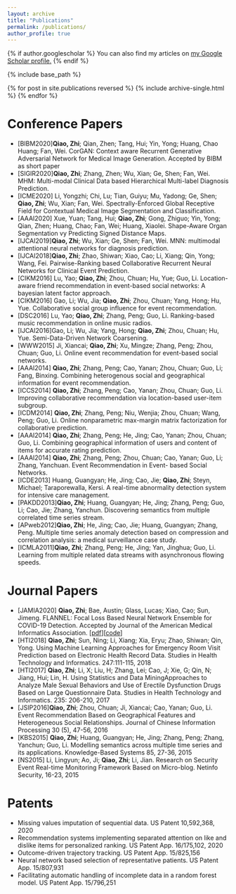 ```yaml
---
layout: archive
title: "Publications"
permalink: /publications/
author_profile: true
---
```


{% if author.googlescholar %}
  You can also find my articles on <u><a href="{{author.googlescholar}}">my Google Scholar profile</a>.</u>
{% endif %}

{% include base_path %}

{% for post in site.publications reversed %}
  {% include archive-single.html %}
{% endfor %}


Conference Papers
======
* [BIBM2020]<b>Qiao, Zhi</b>; Qian, Zhen; Tang, Hui; Yin, Yong; Huang, Chao Huang; Fan, Wei. CorGAN: Context aware Recurrent Generative Adversarial Network for Medical Image Generation. Accepted by BIBM as short paper
* [SIGIR2020]<b>Qiao, Zhi</b>; Zhang, Zhen; Wu, Xian; Ge, Shen; Fan, Wei. MHM: Multi-modal Clinical Data based Hierarchical Multi-label Diagnosis Prediction. 
* [ICME2020] Li, Yongzhi; Chi, Lu; Tian, Guiyu; Mu, Yadong; Ge, Shen; <b>Qiao, Zhi</b>; Wu, Xian; Fan, Wei. Spectrally-Enforced Global Receptive Field for Contextual Medical Image Segmentation and Classification. 
* [AAAI2020] Xue, Yuan; Tang, Hui; <b>Qiao, Zhi</b>; Gong, Zhiguo; Yin, Yong; Qian, Zhen; Huang, Chao; Fan, Wei; Huang, Xiaolei. Shape-Aware Organ Segmentation vy Predicting Signed Distance Maps. 
* [IJCAI2019]<b>Qiao, Zhi</b>; Wu, Xian; Ge, Shen; Fan, Wei. MNN: multimodal attentional neural networks for diagnosis prediction. 
* [IJCAI2018]<b>Qiao, Zhi</b>; Zhao, Shiwan; Xiao, Cao; Li, Xiang; Qin, Yong; Wang, Fei. Pairwise-Ranking based Collaborative Recurrent Neural Networks for Clinical Event Prediction.
* [CIKM2016] Lu, Yao; <b>Qiao, Zhi</b>; Zhou, Chuan; Hu, Yue; Guo, Li. Location-aware friend recommendation in event-based social networks: A bayesian latent factor approach. 
* [CIKM2016] Gao, Li; Wu, Jia; <b>Qiao, Zhi</b>; Zhou, Chuan; Yang, Hong; Hu, Yue. Collaborative social group influence for event recommendation. 
* [DSC2016]  Lu, Yao; <b>Qiao, Zhi</b>; Zhang, Peng; Guo, Li. Ranking-based music recommendation in online music radios. 
* [IJCAI2016]Gao, Li; Wu, Jia; Yang, Hong; <b>Qiao, Zhi</b>; Zhou, Chuan; Hu, Yue. Semi-Data-Driven Network Coarsening. 
* [WWW2015]  Ji, Xiancai; <b>Qiao, Zhi</b>; Xu, Mingze; Zhang, Peng; Zhou, Chuan; Guo, Li. Online event recommendation for event-based social networks. 
* [AAAI2014] <b>Qiao, Zhi</b>; Zhang, Peng; Cao, Yanan; Zhou, Chuan; Guo, Li; Fang, Binxing. Combining heterogenous social and geographical information for event recommendation. 
* [ICCS2014] <b>Qiao, Zhi</b>; Zhang, Peng; Cao, Yanan; Zhou, Chuan; Guo, Li. Improving collaborative recommendation via location-based user-item subgroup. 
* [ICDM2014] <b>Qiao, Zhi</b>; Zhang, Peng; Niu, Wenjia; Zhou, Chuan; Wang, Peng; Guo, Li. Online nonparametric max-margin matrix factorization for collaborative prediction. 
* [AAAI2014] <b>Qiao, Zhi</b>; Zhang, Peng; He, Jing; Cao, Yanan; Zhou, Chuan; Guo, Li. Combining geographical information of users and content of items for accurate rating prediction. 
* [AAAI2014] <b>Qiao, Zhi</b>; Zhang, Peng; Zhou, Chuan; Cao, Yanan; Guo, Li; Zhang, Yanchuan. Event Recommendation in Event- based Social Networks. 
* [ICDE2013] Huang, Guangyan; He, Jing; Cao, Jie; <b>Qiao, Zhi</b>; Steyn, Michael; Taraporewalla, Kersi. A real-time abnormality detection system for intensive care management. 
* [PAKDD2013]<b>Qiao, Zhi</b>; Huang, Guangyan; He, Jing; Zhang, Peng; Guo, Li; Cao, Jie; Zhang, Yanchun. Discovering semantics from multiple correlated time series stream. 
* [APweb2012]<b>Qiao, Zhi</b>; He, Jing; Cao, Jie; Huang, Guangyan; Zhang, Peng. Multiple time series anomaly detection based on compression and correlation analysis: a medical surveillance case study. 
* [ICMLA2011]<b>Qiao, Zhi</b>; Zhang, Peng; He, Jing; Yan, Jinghua; Guo, Li. Learning from multiple related data streams with asynchronous flowing speeds. 

Journal Papers
======
* [JAMIA2020] <b>Qiao, Zhi</b>; Bae, Austin; Glass, Lucas; Xiao, Cao; Sun, Jimeng. FLANNEL: Focal Loss Based Neural Network Ensemble for COVID-19 Detection. Accepted by Journal of the American Medical Informatics Association. [<a href="https://arxiv.org/abs/2010.16039">pdf</a>][<a href="https://github.com/qxiaobu/FLANNEL">code</a>]
* [HTI2018] <b>Qiao, Zhi</b>; Sun, Ning; Li, Xiang; Xia, Eryu; Zhao, Shiwan; Qin, Yong. Using Machine Learning Approaches for Emergency Room Visit Prediction based on Electronic Health Record Data. Studies in Health Technology and Informatics. 247:111-115, 2018
* [HTI2017] <b>Qiao, Zhi</b>; Li, X; Liu, H; Zhang, Lei; Cao, J; Xie, G; Qin, N; Jiang, Hui; Lin, H. Using Statistics and Data MiningApproaches to Analyze Male Sexual Behaviors and Use of Erectile Dysfunction Drugs Based on Large Questionnaire Data. Studies in Health Technology and Informatics. 235: 206-210, 2017
* [JSIP2016]<b>Qiao, Zhi</b>; Zhou, Chuan; Ji, Xiancai; Cao, Yanan; Guo, Li. Event Recommendation Based on Geographical Features and Heterogeneous Social Relationships. Journal of Chinese Information Processing 30 (5), 47-56, 2016
* [KBS2015] <b>Qiao, Zhi</b>; Huang, Guangyan; He, Jing; Zhang, Peng; Zhang, Yanchun; Guo, Li. Modelling semantics across multiple time series and its applications. Knowledge-Based Systems 85, 27-36, 2015
* [NS2015]  Li, Lingyun; Ao, Ji; <b>Qiao, Zhi</b>; Li, Jian. Research on Security Event Real-time Monitoring Framework Based on Micro-blog. Netinfo Security, 16-23, 2015

Patents
======
* Missing values imputation of sequential data. US Patent 10,592,368, 2020
* Recommendation systems implementing separated attention on like and dislike items for personalized ranking. US Patent App. 16/175,102, 2020
* Outcome-driven trajectory tracking. US Patent App. 15/825,156
* Neural network based selection of representative patients. US Patent App. 15/807,931
* Facilitating automatic handling of incomplete data in a random forest model. US Patent App. 15/796,251
